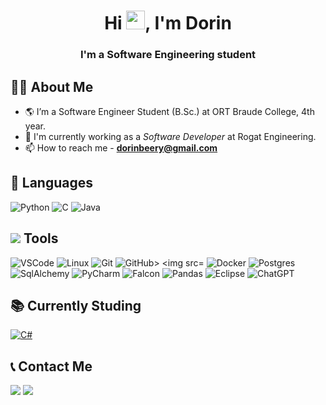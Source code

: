 <h1 align="center">Hi <img src="https://raw.githubusercontent.com/MartinHeinz/MartinHeinz/master/wave.gif" width="30px" height="30px" />, I'm Dorin</h1>
<h3 align="center">I'm a Software Engineering student</h3>

## 👩‍🎓 About Me

- 🌎 I’m a Software Engineer Student (B.Sc.) at ORT Braude College, 4th year.
- 🔭 I'm currently working as a *Software Developer* at Rogat Engineering.
- 📫 How to reach me - **dorinbeery@gmail.com**

## 🚀 Languages
<p align="left">
    <img src="https://img.icons8.com/fluency/48/000000/python.png"/ title="Python">
    <img src="https://img.icons8.com/color/50/000000/c-programming.png"/ title="C">
    <img src="https://icons.iconarchive.com/icons/tatice/cristal-intense/48/Java-icon.png"/ title="Java">
</p>


## <img src="https://img.icons8.com/emoji/28/000000/hammer-and-wrench.png"/> Tools
<p align="left">
<img src="https://img.icons8.com/color/50/000000/visual-studio-code-2019.png"/ title="VSCode">
<img src="https://img.icons8.com/color/50/000000/linux--v1.png"/ title="Linux">
<img src="https://img.icons8.com/color/50/000000/git.png"/ title="Git">
<img src="https://img.icons8.com/ios/48/null/github--v1.png"/ title="GitHub>
<img src="https://img.icons8.com/color/48/null/redis.png"/ title="Redis">
<img src="https://img.icons8.com/color/48/null/docker.png"/ title="Docker">
<img src="https://img.icons8.com/color/48/null/postgreesql.png"/ title="Postgres">
<img src="https://img.imgy.org/DvkY.jpg"/ title="SqlAlchemy">
<img src="https://img.icons8.com/color/48/000000/pycharm.png"/ title="PyCharm">
<img src="https://www.simpleimageresizer.com/_uploads/photos/b19ef6b0/falconPython_48x48.png"/ title="Falcon">
<img src="https://img.icons8.com/color/48/000000/pandas.png"/ title="Pandas">
<img src="https://img.icons8.com/external-tal-revivo-shadow-tal-revivo/48/000000/external-eclipse-an-integrated-development-environment-used-in-computer-programming-logo-shadow-tal-revivo.png"/ title="Eclipse">
<img src="https://img.icons8.com/nolan/64/chatgpt.png"/ title="ChatGPT">
</p>

## 📚 Currently Studing
<p align="left">
<a href="#"><img src="https://img.icons8.com/color/48/000000/c-sharp-logo-2.png" title="C#"/></a>
</p>

## 📞 Contact Me
<p align="left">
    <a href="https://www.linkedin.com/in/dorin-beery-4688b6201/" target="_blank" title="Dorin's Linkedin"> <img src="https://img.icons8.com/color/50/000000/linkedin.png"/></a>
    <a href="mailto:Dorinbeery@gmail.com" title="Dorin's Mail"> <img src="https://img.icons8.com/fluency/50/000000/mail.png"/></a>
</p>
